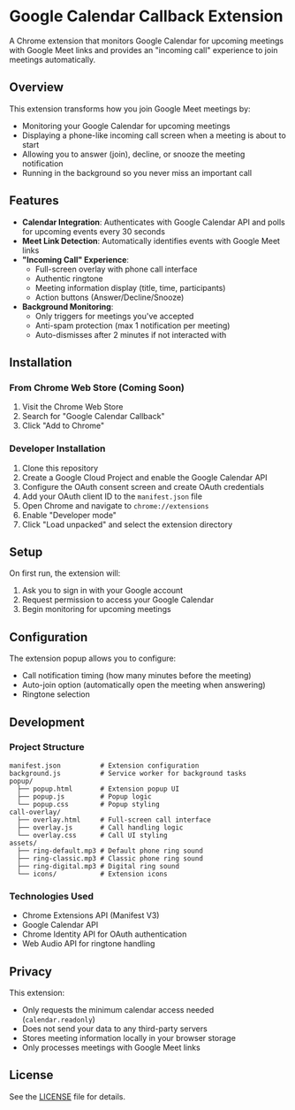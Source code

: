 # Google Calendar Callback Extension

A Chrome extension that monitors Google Calendar for upcoming meetings with Google Meet links and provides an "incoming call" experience to join meetings automatically.

## Overview

This extension transforms how you join Google Meet meetings by:
- Monitoring your Google Calendar for upcoming meetings
- Displaying a phone-like incoming call screen when a meeting is about to start
- Allowing you to answer (join), decline, or snooze the meeting notification
- Running in the background so you never miss an important call

## Features

- **Calendar Integration**: Authenticates with Google Calendar API and polls for upcoming events every 30 seconds
- **Meet Link Detection**: Automatically identifies events with Google Meet links
- **"Incoming Call" Experience**:
  - Full-screen overlay with phone call interface
  - Authentic ringtone
  - Meeting information display (title, time, participants)
  - Action buttons (Answer/Decline/Snooze)
- **Background Monitoring**:
  - Only triggers for meetings you've accepted
  - Anti-spam protection (max 1 notification per meeting)
  - Auto-dismisses after 2 minutes if not interacted with

## Installation

### From Chrome Web Store (Coming Soon)
1. Visit the Chrome Web Store
2. Search for "Google Calendar Callback"
3. Click "Add to Chrome"

### Developer Installation
1. Clone this repository
2. Create a Google Cloud Project and enable the Google Calendar API
3. Configure the OAuth consent screen and create OAuth credentials
4. Add your OAuth client ID to the `manifest.json` file
5. Open Chrome and navigate to `chrome://extensions`
6. Enable "Developer mode"
7. Click "Load unpacked" and select the extension directory

## Setup

On first run, the extension will:
1. Ask you to sign in with your Google account
2. Request permission to access your Google Calendar
3. Begin monitoring for upcoming meetings

## Configuration

The extension popup allows you to configure:
- Call notification timing (how many minutes before the meeting)
- Auto-join option (automatically open the meeting when answering)
- Ringtone selection

## Development

### Project Structure
```
manifest.json          # Extension configuration
background.js          # Service worker for background tasks
popup/
  ├── popup.html       # Extension popup UI
  ├── popup.js         # Popup logic
  └── popup.css        # Popup styling
call-overlay/
  ├── overlay.html     # Full-screen call interface
  ├── overlay.js       # Call handling logic
  └── overlay.css      # Call UI styling
assets/
  ├── ring-default.mp3 # Default phone ring sound
  ├── ring-classic.mp3 # Classic phone ring sound
  ├── ring-digital.mp3 # Digital ring sound
  └── icons/           # Extension icons
```

### Technologies Used
- Chrome Extensions API (Manifest V3)
- Google Calendar API
- Chrome Identity API for OAuth authentication
- Web Audio API for ringtone handling

## Privacy

This extension:
- Only requests the minimum calendar access needed (`calendar.readonly`)
- Does not send your data to any third-party servers
- Stores meeting information locally in your browser storage
- Only processes meetings with Google Meet links

## License

See the [LICENSE](LICENSE) file for details.
